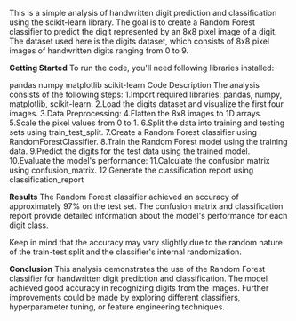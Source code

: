 This is a simple analysis of handwritten digit prediction and classification using the scikit-learn library. The goal is to create a Random Forest classifier to predict the digit represented by an 8x8 pixel image of a digit. The dataset used here is the digits dataset, which consists of 8x8 pixel images of handwritten digits ranging from 0 to 9.

**Getting Started**
To run the code, you'll need  following libraries installed:

pandas
numpy
matplotlib
scikit-learn
Code Description
The analysis consists of the following steps:
  1.Import required libraries: pandas, numpy, matplotlib, scikit-learn.
  2.Load the digits dataset and visualize the first four images.
  3.Data Preprocessing:
  4.Flatten the 8x8 images to 1D arrays.
  5.Scale the pixel values from 0 to 1.
  6.Split the data into training and testing sets using train_test_split.
  7.Create a Random Forest classifier using RandomForestClassifier.
  8.Train the Random Forest model using the training data.
  9.Predict the digits for the test data using the trained model.
  10.Evaluate the model's performance:
  11.Calculate the confusion matrix using confusion_matrix.
  12.Generate the classification report using classification_report

**Results**
The Random Forest classifier achieved an accuracy of approximately 97% on the test set. The confusion matrix and classification report provide detailed information 
about the model's performance for each digit class.

Keep in mind that the accuracy may vary slightly due to the random nature of the train-test split and the classifier's internal randomization.

**Conclusion**
This analysis demonstrates the use of the Random Forest classifier for handwritten digit prediction and classification. The model achieved good accuracy in 
recognizing digits from the images. Further improvements could be made by exploring different classifiers, hyperparameter tuning, 
or feature engineering techniques.
